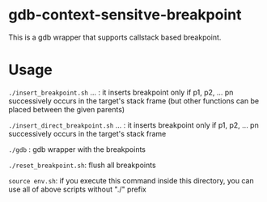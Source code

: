 # gdb-context-sensitve-breakpoint
This is a gdb wrapper that supports callstack based breakpoint.

# Usage

`./insert_breakpoint.sh` <p1> <p2> ... <pn> <target>: it inserts breakpoint only if p1, p2, ... pn successively occurs in the target's stack frame (but other functions can be placed between the given parents)

`./insert_direct_breakpoint.sh` <p1> <p2> ... <pn> <target>: it inserts breakpoint only if p1, p2, ... pn successively occurs in the target's stack frame 

`./gdb` <args>: gdb wrapper with the breakpoints

`./reset_breakpoint.sh`: flush all breakpoints

`source env.sh`: if you execute this command inside this directory, you can use all of above scripts without "./" prefix